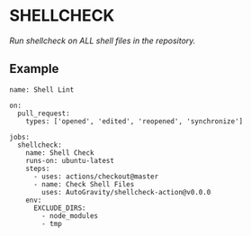 # SHELLCHECK

_Run shellcheck on ALL shell files in the repository._

## Example

```
name: Shell Lint

on:
  pull_request:
    types: ['opened', 'edited', 'reopened', 'synchronize']

jobs:
  shellcheck:
    name: Shell Check
    runs-on: ubuntu-latest
    steps:
      - uses: actions/checkout@master
      - name: Check Shell Files
        uses: AutoGravity/shellcheck-action@v0.0.0
	env:
	  EXCLUDE_DIRS:
	    - node_modules
	    - tmp
```
